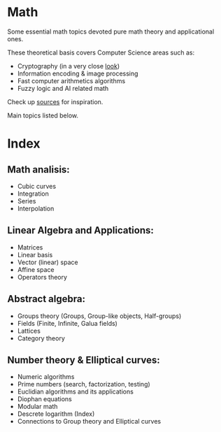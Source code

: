 # Math

Some essential math topics devoted pure math theory and applicational ones.

These theoretical basis covers Computer Science areas such as:
* Cryptography (in a very close [look](https://github.com/mstrielnikov/Cryptography#cryptography))
* Information encoding & image processing
* Fast computer arithmetics algorithms
* Fuzzy logic and AI related math

Check up [sources](https://github.com/mstrielnikov/Math/blob/main/resources.md#resources) for inspiration.

Main topics listed below.

# Index 

## Math analisis:
* Cubic curves
* Integration
* Series
* Interpolation

## Linear Algebra and Applications:
* Matrices
* Linear basis
* Vector (linear) space
* Affine space
* Operators theory

## Abstract algebra:
* Groups theory (Groups, Group-like objects, Half-groups)
* Fields (Finite, Infinite, Galua fields)
* Lattices
* Category theory

## Number theory & Elliptical curves:
* Numeric algorithms
* Prime numbers (search, factorization, testing)
* Euclidian algorithms and its applications
* Diophan equations
* Modular math
* Descrete logarithm (Index)
* Connections to Group theory and Elliptical curves
